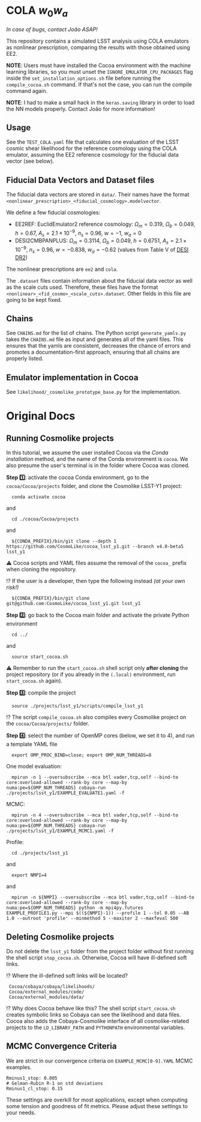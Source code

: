 # COLA $w_0w_a$
*In case of bugs, contact João ASAP!*

This repository contains a simulated LSST analysis using COLA emulators as nonlinear prescription, comparing the results with those obtained using EE2.

**NOTE**: Users must have installed the Cocoa environment with the machine learning libraries, so you must unset the `IGNORE_EMULATOR_CPU_PACKAGES` flag inside the `set_installation_options.sh` file before running the `compile_cocoa.sh` command. If that's not the case, you can run the compile command again.

**NOTE**: I had to make a small hack in the `keras.saving` library in order to load the NN models properly. Contact João for more information!

## Usage

See the `TEST_COLA.yaml` file that calculates one evaluation of the LSST cosmic shear likelihood for the reference cosmology using the COLA emulator, assuming the EE2 reference cosmology for the fiducial data vector (see below).

## Fiducial Data Vectors and Dataset files

The fiducial data vectors are stored in `data/`. Their names have the format `<nonlinear_prescription>_<fiducial_cosmology>.modelvector`.

We define a few fiducial cosmologies:
- EE2REF: EuclidEmulator2 reference cosmology: $\Omega_m = 0.319$, $\Omega_b = 0.049$, $h = 0.67$, $A_s = 2.1\times 10^{-9}$, $n_s = 0.96$, $w = -1$, $w_a = 0$
- DESI2CMBPANPLUS: $\Omega_m = 0.3114$, $\Omega_b = 0.049$, $h = 0.6751$, $A_s = 2.1\times 10^{-9}$, $n_s = 0.96$, $w = -0.838$, $w_a = -0.62$ (values from Table V of [DESI DR2](https://arxiv.org/pdf/2503.14738))

The nonlinear prescriptions are `ee2` and `cola`.

The `.dataset` files contain information about the fiducial data vector as well as the scale cuts used. Therefore, these files have the format `<nonlinear>_<fid_cosmo>_<scale_cuts>.dataset`. Other fields in this file are going to be kept fixed.

## Chains

See `CHAINS.md` for the list of chains. The Python script `generate_yamls.py` takes the `CHAINS.md` file as input and generates all of the yaml files. This ensures that the yamls are consistent, decreases the chance of errors and promotes a documentation-first approach, ensuring that all chains are properly listed.

## Emulator implementation in Cocoa

See `likelihood/_cosmolike_prototype_base.py` for the implementation.

# Original Docs
## Running Cosmolike projects <a name="running_cosmolike_projects"></a> 

In this tutorial, we assume the user installed Cocoa via the *Conda installation* method, and the name of the Conda environment is `cocoa`. We also presume the user's terminal is in the folder where Cocoa was cloned.

 **Step :one:**: activate the cocoa Conda environment, go to the `cocoa/Cocoa/projects` folder, and clone the Cosmolike LSST-Y1 project:
    
      conda activate cocoa

and

      cd ./cocoa/Cocoa/projects

and

      ${CONDA_PREFIX}/bin/git clone --depth 1 https://github.com/CosmoLike/cocoa_lsst_y1.git --branch v4.0-beta5 lsst_y1 

:warning: Cocoa scripts and YAML files assume the removal of the `cocoa_` prefix when cloning the repository.

:interrobang: If the user is a developer, then type the following instead *(at your own risk!)*

      ${CONDA_PREFIX}/bin/git clone git@github.com:CosmoLike/cocoa_lsst_y1.git lsst_y1
      
 **Step :two:**: go back to the Cocoa main folder and activate the private Python environment
    
      cd ../

and

      source start_cocoa.sh
 
:warning: Remember to run the `start_cocoa.sh` shell script only **after cloning** the project repository (or if you already in the `(.local)` environment, run `start_cocoa.sh` again). 

**Step :three:**: compile the project
 
      source ./projects/lsst_y1/scripts/compile_lsst_y1

:interrobang: The script `compile_cocoa.sh` also compiles every Cosmolike project on the `cocoa/Cocoa/projects/` folder.

**Step :four:**: select the number of OpenMP cores (below, we set it to 4), and run a template YAML file

    
      export OMP_PROC_BIND=close; export OMP_NUM_THREADS=8
      
One model evaluation:
      
      mpirun -n 1 --oversubscribe --mca btl vader,tcp,self --bind-to core:overload-allowed --rank-by core --map-by numa:pe=${OMP_NUM_THREADS} cobaya-run ./projects/lsst_y1/EXAMPLE_EVALUATE1.yaml -f
 
MCMC:

      mpirun -n 4 --oversubscribe --mca btl vader,tcp,self --bind-to core:overload-allowed --rank-by core --map-by numa:pe=${OMP_NUM_THREADS} cobaya-run ./projects/lsst_y1/EXAMPLE_MCMC1.yaml -f

Profile:

      cd ./projects/lsst_y1

and

      export NMPI=4

and

      mpirun -n ${NMPI} --oversubscribe --mca btl vader,tcp,self --bind-to core:overload-allowed --rank-by core --map-by numa:pe=${OMP_NUM_THREADS} python -m mpi4py.futures EXAMPLE_PROFILE1.py --mpi $((${NMPI}-1)) --profile 1 --tol 0.05 --AB 1.0 --outroot 'profile' --minmethod 5 --maxiter 2 --maxfeval 500 

## Deleting Cosmolike projects <a name="running_cosmolike_projects"></a>

Do not delete the `lsst_y1` folder from the project folder without first running the shell script `stop_cocoa.sh`. Otherwise, Cocoa will have ill-defined soft links. 

:interrobang: Where the ill-defined soft links will be located? 
     
     Cocoa/cobaya/cobaya/likelihoods/
     Cocoa/external_modules/code/
     Cocoa/external_modules/data/ 
    
:interrobang: Why does Cocoa behave like this? The shell script `start_cocoa.sh` creates symbolic links so Cobaya can see the likelihood and data files. Cocoa also adds the Cobaya-Cosmolike interface of all cosmolike-related projects to the `LD_LIBRARY_PATH` and `PYTHONPATH` environmental variables.

## MCMC Convergence Criteria <a name="running_cosmolike_projects"></a>

  We are strict in our convergence criteria on `EXAMPLE_MCMC[0-9].YAML` MCMC examples.
  
    Rminus1_stop: 0.005
    # Gelman-Rubin R-1 on std deviations
    Rminus1_cl_stop: 0.15
    
These settings are overkill for most applications, except when computing some tension and goodness of fit metrics. Please adjust these settings to your needs. 
